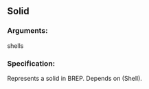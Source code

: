 ## Solid
### Arguments: 
shells
### Specification: 
Represents a solid in BREP. Depends on (Shell).
